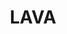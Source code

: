 ---
image:
  featured: 'true'
  path: /assets/images/projects/lava.png
permalink: /engineering/projects/lava/
project_link_name: lava
project_maintainers: ''
project_stats: sub-projects
sub_projects:
- project_link_name: lava-ci
  project_name: lava-ci
- project_link_name: lava-dashboard
  project_name: lava-dashboard
- project_link_name: lava-dashboard-tool
  project_name: lava-dashboard-tool
- project_link_name: lava-dispatcher
  project_name: lava-dispatcher
- project_link_name: lava-scheduler
  project_name: lava-scheduler
- project_link_name: lava-server
  project_name: lava-server
- project_link_name: lava-test
  project_name: lava-test
- project_link_name: lava-tool
  project_name: lava-tool
project_url: https://www.linaro.org/initiatives/lava/
title: LAVA
display: "false"
---